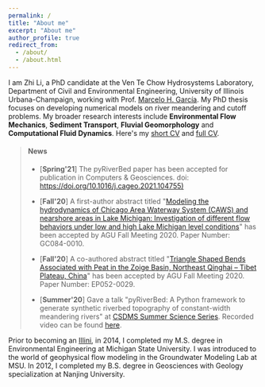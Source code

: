 ```yaml
---
permalink: /
title: "About me"
excerpt: "About me"
author_profile: true
redirect_from: 
  - /about/
  - /about.html
---
```


I am Zhi Li, a PhD candidate at the Ven Te Chow Hydrosystems Laboratory, Department of Civil and Environmental Engineering, University of Illinois Urbana-Champaign, working with Prof. [Marcelo H. García](https://cee.illinois.edu/directory/profile/mhgarcia). My PhD thesis focuses on developing numerical models on river meandering and cutoff problems. My broader research interests include **Environmental Flow Mechanics**, **Sediment Transport**, **Fluvial Geomorphology** and **Computational Fluid Dynamics**. Here's my [short CV](https://zhilihydro.github.io/cv/) and [full CV](https://zhilihydro.github.io/files/CV_web_Zhi_Li.pdf).

> #### News
>  - [**Spring'21**] The pyRiverBed paper has been accepted for publication in Computers & Geosciences. doi: [https://doi.org/10.1016/j.cageo.2021.104755)](https://www.sciencedirect.com/science/article/pii/S0098300421000637)
>
>  - [**Fall'20**] A first-author abstract titled "[Modeling the hydrodynamics of Chicago Area Waterway System (CAWS) and nearshore areas in Lake Michigan: Investigation of different flow behaviors under low and high Lake Michigan level conditions](https://agu.confex.com/agu/fm20/meetingapp.cgi/Paper/758967)" has been accepted by AGU Fall Meeting 2020. Paper Number: GC084-0010.
>
>  - [**Fall'20**] A co-authored abstract titled "[Triangle Shaped Bends Associated with Peat in the Zoige Basin, Northeast Qinghai – Tibet Plateau, China](https://agu.confex.com/agu/fm20/meetingapp.cgi/Paper/769357)" has been accepted by AGU Fall Meeting 2020. Paper Number: EP052-0029.
>
>  - [**Summer'20**] Gave a talk "pyRiverBed:  A Python framework to generate synthetic riverbed topography of constant-width meandering rivers" at [CSDMS Summer Science Series](https://csdms.colorado.edu/wiki/MeetingOfInterest:Meeting-399). Recorded video can be found [here](https://csdms.colorado.edu/wiki/Webinars).



Prior to becoming an [Illini](https://fightingillini.com/), in 2014, I completed my M.S. degree in Environmental Engineering at Michigan State University. I was introduced to the world of geophysical flow modeling in the Groundwater Modeling Lab at MSU. In 2012, I completed my B.S. degree in Geosciences with Geology specialization at Nanjing University. 

